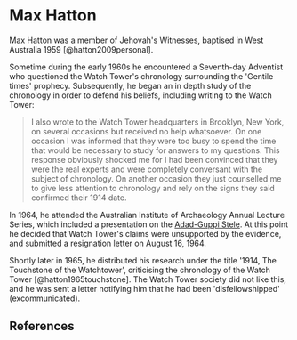 # Max Hatton

Max Hatton was a member of Jehovah's Witnesses, baptised in West Australia 1959 [@hatton2009personal].

Sometime during the early 1960s he encountered a Seventh-day Adventist who questioned the Watch Tower's chronology
surrounding the 'Gentile times' prophecy. Subsequently, he began an in depth study of the chronology in order to defend
his beliefs, including writing to the Watch Tower:

> I also wrote to the Watch Tower headquarters in Brooklyn, New York, on several occasions but received no help
> whatsoever. On one occasion I was informed that they were too busy to spend the time that would be necessary to study
> for answers to my questions. This response obviously shocked me for I had been convinced that they were the real
> experts and were completely conversant with the subject of chronology. On another occasion they just counselled me to
> give less attention to chronology and rely on the signs they said confirmed their 1914 date.

In 1964, he attended the Australian Institute of Archaeology Annual Lecture Series, which included a presentation on the
[Adad-Guppi Stele](../standard/nabon24.md). At this point he decided that Watch Tower's claims were unsupported by the
evidence, and submitted a resignation letter on August 16, 1964.

Shortly later in 1965, he distributed his research under the title '1914, The Touchstone of the Watchtower', criticising
the chronology of the Watch Tower [@hatton1965touchstone]. The Watch Tower society did not like this, and he was sent a
letter notifying him that he had been 'disfellowshipped' (excommunicated).

## References

